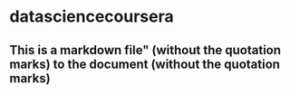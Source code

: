# datasciencecoursera
## This is a markdown file" (without the quotation marks) to the document (without the quotation marks)
